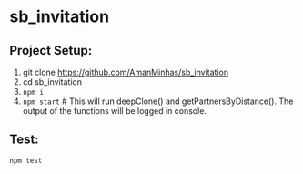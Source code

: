 # sb_invitation

## Project Setup:
1. git clone https://github.com/AmanMinhas/sb_invitation
2. cd sb_invitation
3. `npm i`
4. `npm start` # This will run deepClone() and getPartnersByDistance(). The output of the functions will be logged in console.
 
## Test:
  `npm test`
